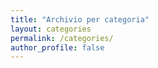 ```yaml
---
title: "Archivio per categoria"
layout: categories
permalink: /categories/
author_profile: false
---
```

